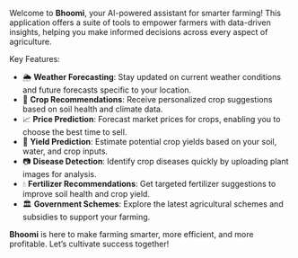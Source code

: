 Welcome to **Bhoomi**, your AI-powered assistant for smarter farming! This application offers a suite of tools to empower farmers with data-driven insights, helping you make informed decisions across every aspect of agriculture.

Key Features:
- 🌦 **Weather Forecasting**: Stay updated on current weather conditions and future forecasts specific to your location.
- 🌾 **Crop Recommendations**: Receive personalized crop suggestions based on soil health and climate data.
- 📈 **Price Prediction**: Forecast market prices for crops, enabling you to choose the best time to sell.
- 🌱 **Yield Prediction**: Estimate potential crop yields based on your soil, water, and crop inputs.
- 📷 **Disease Detection**: Identify crop diseases quickly by uploading plant images for analysis.
- 💧 **Fertilizer Recommendations**: Get targeted fertilizer suggestions to improve soil health and crop yield.
- 🏛️ **Government Schemes**: Explore the latest agricultural schemes and subsidies to support your farming.

**Bhoomi** is here to make farming smarter, more efficient, and more profitable. Let’s cultivate success together!